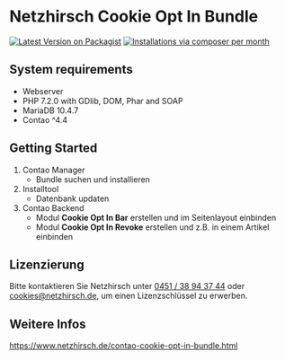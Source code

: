 # Netzhirsch Cookie Opt In Bundle

[![Latest Version on Packagist](http://img.shields.io/packagist/v/Netzhirsch/cookie-opt-in-bundle.svg)](https://packagist.org/packages/netzhirsch/cookie-opt-in-bundle)
[![Installations via composer per month](http://img.shields.io/packagist/dm/Netzhirsch/cookie-opt-in-bundle.svg)](https://packagist.org/packages/netzhirsch/cookie-opt-in-bundle)

## System requirements
 * Webserver
 * PHP 7.2.0 with GDlib, DOM, Phar and SOAP
 * MariaDB 10.4.7
 * Contao ^4.4

## Getting Started
 1. Contao Manager
    * Bundle suchen und installieren
 1. Installtool
    * Datenbank updaten
 1. Contao Backend
    * Modul **Cookie Opt In Bar** erstellen und im Seitenlayout einbinden
    * Modul **Cookie Opt In Revoke** erstellen und z.B. in einem Artikel einbinden
 
## Lizenzierung
Bitte kontaktieren Sie Netzhirsch unter <a href="tel:+4945138943744">0451 / 38 94 37 44</a> oder <a href="mailto:cookies@netzhirsch.de">cookies@netzhirsch.de</a>, um einen Lizenzschlüssel zu erwerben.

## Weitere Infos
https://www.netzhirsch.de/contao-cookie-opt-in-bundle.html
